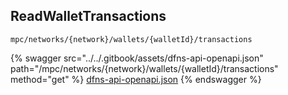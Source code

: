 
## ReadWalletTransactions
`mpc/networks/{network}/wallets/{walletId}/transactions`



{% swagger src="../../.gitbook/assets/dfns-api-openapi.json" path="/mpc/networks/{network}/wallets/{walletId}/transactions" method="get" %}
[dfns-api-openapi.json](../../.gitbook/assets/dfns-api-openapi.json)
{% endswagger %}

